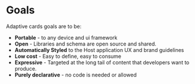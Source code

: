 # Goals 
Adaptive cards goals are to be:

* **Portable** - to any device and ui framework
* **Open** - Libraries and schema are open source and shared.
* **Automatically Styled** to the Host application UX and brand guidelines
* **Low cost** - Easy to define, easy to consume
* **Expressive** - Targeted at the long tail of content that developers want to produce.
* **Purely declarative** - no code is needed or allowed


